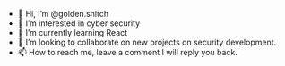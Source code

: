 - 👋 Hi, I’m @golden.snitch
- 👀 I’m interested in cyber security
- 🌱 I’m currently learning React
- 💞️ I’m looking to collaborate on new projects on security development.
- 📫 How to reach me,  leave a comment I will reply you back.

<!---
POOJA0/POOJA0 is a ✨ special ✨ repository because its `README.md` (this file) appears on your GitHub profile.
You can click the Preview link to take a look at your changes.
--->
